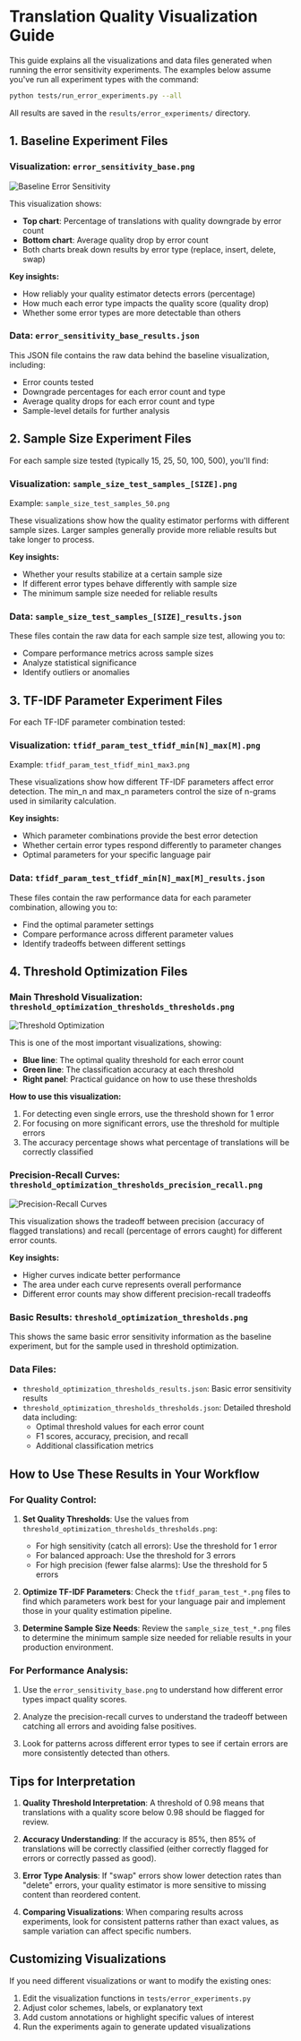 # Translation Quality Visualization Guide

This guide explains all the visualizations and data files generated when running the error sensitivity experiments. The examples below assume you've run all experiment types with the command:

```bash
python tests/run_error_experiments.py --all
```

All results are saved in the `results/error_experiments/` directory.

## 1. Baseline Experiment Files

### Visualization: `error_sensitivity_base.png`

![Baseline Error Sensitivity](results/error_experiments/error_sensitivity_base.png)

This visualization shows:
- **Top chart**: Percentage of translations with quality downgrade by error count
- **Bottom chart**: Average quality drop by error count
- Both charts break down results by error type (replace, insert, delete, swap)

**Key insights:** 
- How reliably your quality estimator detects errors (percentage)
- How much each error type impacts the quality score (quality drop)
- Whether some error types are more detectable than others

### Data: `error_sensitivity_base_results.json`

This JSON file contains the raw data behind the baseline visualization, including:
- Error counts tested
- Downgrade percentages for each error count and type
- Average quality drops for each error count and type
- Sample-level details for further analysis

## 2. Sample Size Experiment Files

For each sample size tested (typically 15, 25, 50, 100, 500), you'll find:

### Visualization: `sample_size_test_samples_[SIZE].png`

Example: `sample_size_test_samples_50.png`

These visualizations show how the quality estimator performs with different sample sizes. Larger samples generally provide more reliable results but take longer to process.

**Key insights:**
- Whether your results stabilize at a certain sample size
- If different error types behave differently with sample size
- The minimum sample size needed for reliable results

### Data: `sample_size_test_samples_[SIZE]_results.json`

These files contain the raw data for each sample size test, allowing you to:
- Compare performance metrics across sample sizes
- Analyze statistical significance 
- Identify outliers or anomalies

## 3. TF-IDF Parameter Experiment Files

For each TF-IDF parameter combination tested:

### Visualization: `tfidf_param_test_tfidf_min[N]_max[M].png`

Example: `tfidf_param_test_tfidf_min1_max3.png`

These visualizations show how different TF-IDF parameters affect error detection. The min_n and max_n parameters control the size of n-grams used in similarity calculation.

**Key insights:**
- Which parameter combinations provide the best error detection
- Whether certain error types respond differently to parameter changes
- Optimal parameters for your specific language pair

### Data: `tfidf_param_test_tfidf_min[N]_max[M]_results.json`

These files contain the raw performance data for each parameter combination, allowing you to:
- Find the optimal parameter settings
- Compare performance across different parameter values
- Identify tradeoffs between different settings

## 4. Threshold Optimization Files

### Main Threshold Visualization: `threshold_optimization_thresholds_thresholds.png`

![Threshold Optimization](results/error_experiments/threshold_optimization_thresholds_thresholds.png)

This is one of the most important visualizations, showing:
- **Blue line**: The optimal quality threshold for each error count
- **Green line**: The classification accuracy at each threshold
- **Right panel**: Practical guidance on how to use these thresholds

**How to use this visualization:**
1. For detecting even single errors, use the threshold shown for 1 error
2. For focusing on more significant errors, use the threshold for multiple errors
3. The accuracy percentage shows what percentage of translations will be correctly classified

### Precision-Recall Curves: `threshold_optimization_thresholds_precision_recall.png`

![Precision-Recall Curves](results/error_experiments/threshold_optimization_thresholds_precision_recall.png)

This visualization shows the tradeoff between precision (accuracy of flagged translations) and recall (percentage of errors caught) for different error counts.

**Key insights:**
- Higher curves indicate better performance
- The area under each curve represents overall performance
- Different error counts may show different precision-recall tradeoffs

### Basic Results: `threshold_optimization_thresholds.png`

This shows the same basic error sensitivity information as the baseline experiment, but for the sample used in threshold optimization.

### Data Files:

- `threshold_optimization_thresholds_results.json`: Basic error sensitivity results
- `threshold_optimization_thresholds_thresholds.json`: Detailed threshold data including:
  - Optimal threshold values for each error count
  - F1 scores, accuracy, precision, and recall
  - Additional classification metrics

## How to Use These Results in Your Workflow

### For Quality Control:

1. **Set Quality Thresholds**: Use the values from `threshold_optimization_thresholds_thresholds.png`:
   - For high sensitivity (catch all errors): Use the threshold for 1 error
   - For balanced approach: Use the threshold for 3 errors
   - For high precision (fewer false alarms): Use the threshold for 5 errors

2. **Optimize TF-IDF Parameters**: Check the `tfidf_param_test_*.png` files to find which parameters work best for your language pair and implement those in your quality estimation pipeline.

3. **Determine Sample Size Needs**: Review the `sample_size_test_*.png` files to determine the minimum sample size needed for reliable results in your production environment.

### For Performance Analysis:

1. Use the `error_sensitivity_base.png` to understand how different error types impact quality scores.

2. Analyze the precision-recall curves to understand the tradeoff between catching all errors and avoiding false positives.

3. Look for patterns across different error types to see if certain errors are more consistently detected than others.

## Tips for Interpretation

1. **Quality Threshold Interpretation**: A threshold of 0.98 means that translations with a quality score below 0.98 should be flagged for review.

2. **Accuracy Understanding**: If the accuracy is 85%, then 85% of translations will be correctly classified (either correctly flagged for errors or correctly passed as good).

3. **Error Type Analysis**: If "swap" errors show lower detection rates than "delete" errors, your quality estimator is more sensitive to missing content than reordered content.

4. **Comparing Visualizations**: When comparing results across experiments, look for consistent patterns rather than exact values, as sample variation can affect specific numbers.

## Customizing Visualizations

If you need different visualizations or want to modify the existing ones:

1. Edit the visualization functions in `tests/error_experiments.py`
2. Adjust color schemes, labels, or explanatory text 
3. Add custom annotations or highlight specific values of interest
4. Run the experiments again to generate updated visualizations 
